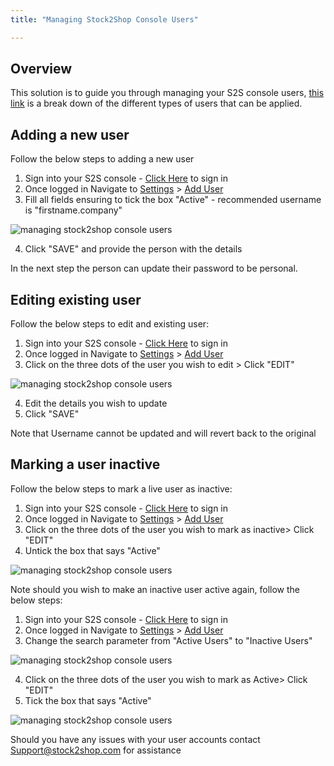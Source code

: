 ```yaml
---
title: "Managing Stock2Shop Console Users"

---
```


## Overview

This solution is to guide you through managing your S2S console users, [this link](/documentation/getting-started/manage-users/) is a break down of the different types of users that can be applied.

## Adding a new user

Follow the below steps to adding a new user

1. Sign into your S2S console - [Click Here](https://console.stock2shop.com/) to sign in
2. Once logged in Navigate to [Settings](https://console.stock2shop.com/console/#/settings) > [Add User](https://console.stock2shop.com/console/#/users/add)
3. Fill all fields ensuring to tick the box "Active" - recommended username is "firstname.company" 

![managing stock2shop console users](/uploads/general-managing-stock2shop-console-users-1.png)  

4. Click "SAVE" and provide the person with the details

In the next step the person can update their password to be personal.

## Editing existing user

Follow the below steps to edit and existing user:

1. Sign into your S2S console - [Click Here](https://console.stock2shop.com/) to sign in
2. Once logged in Navigate to [Settings](https://console.stock2shop.com/console/#/settings) > [Add User](https://console.stock2shop.com/console/#/users/add)
3. Click on the three dots of the user you wish to edit > Click "EDIT"

![managing stock2shop console users](/uploads/general-managing-stock2shop-console-users-2.png)  

4. Edit the details you wish to update
5. Click "SAVE"   

Note that Username cannot be updated and will revert back to the original

## Marking a user inactive

Follow the below steps to mark a live user as inactive:  

1. Sign into your S2S console - [Click Here](https://console.stock2shop.com/) to sign in
2. Once logged in Navigate to [Settings](https://console.stock2shop.com/console/#/settings) > [Add User](https://console.stock2shop.com/console/#/users/add)
3. Click on the three dots of the user you wish to mark as inactive> Click "EDIT"
4. Untick the box that says "Active"

![managing stock2shop console users](/uploads/general-managing-stock2shop-console-users-3.png)  

Note should you wish to make an inactive user active again, follow the below steps:

1. Sign into your S2S console - [Click Here](https://console.stock2shop.com/) to sign in
2. Once logged in Navigate to [Settings](https://console.stock2shop.com/console/#/settings) > [Add User](https://console.stock2shop.com/console/#/users/add)
3. Change the search parameter from "Active Users" to "Inactive Users"

![managing stock2shop console users](/uploads/general-managing-stock2shop-console-users-4.png)

4. Click on the three dots of the user you wish to mark as Active> Click "EDIT"
5. Tick the box that says "Active"

![managing stock2shop console users](/uploads/general-managing-stock2shop-console-users-4.png)

Should you have any issues with your user accounts contact Support@stock2shop.com for assistance
